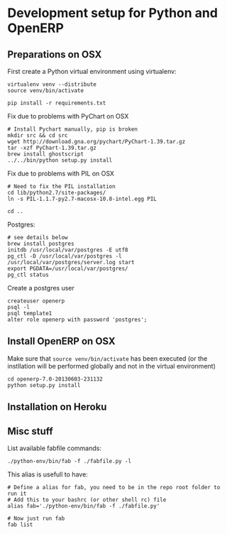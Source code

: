 Development setup for Python and OpenERP
========================================


Preparations on OSX
------------------

First create a Python virtual environment using virtualenv:

```
virtualenv venv --distribute
source venv/bin/activate
```

```
pip install -r requirements.txt
```

Fix due to problems with PyChart on OSX

```
# Install Pychart manually, pip is broken
mkdir src && cd src
wget http://download.gna.org/pychart/PyChart-1.39.tar.gz
tar -xzf PyChart-1.39.tar.gz 
brew install ghostscript
../../bin/python setup.py install
```

Fix due to problems with PIL on OSX

```
# Need to fix the PIL installation
cd lib/python2.7/site-packages/
ln -s PIL-1.1.7-py2.7-macosx-10.8-intel.egg PIL

cd ..
```


Postgres:

```
# see details below
brew install postgres
initdb /usr/local/var/postgres -E utf8
pg_ctl -D /usr/local/var/postgres -l /usr/local/var/postgres/server.log start
export PGDATA=/usr/local/var/postgres/
pg_ctl status
```

Create a postgres user

```
createuser openerp
psql -l
psql template1
alter role openerp with password 'postgres';
```


Install OpenERP on OSX
---------------------


Make sure that `source venv/bin/activate` has been executed (or the instllation will be performed globally and not in the virtual environment)

```
cd openerp-7.0-20130603-231132
python setup.py install
```



Installation on Heroku
---------------------




Misc stuff
---------

List available fabfile commands:

```
./python-env/bin/fab -f ./fabfile.py -l
```

This alias is usefull to have:

```
# Define a alias for fab, you need to be in the repo root folder to run it
# Add this to your bashrc (or other shell rc) file 
alias fab='./python-env/bin/fab -f ./fabfile.py'

# Now just run fab
fab list
```



